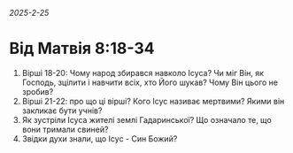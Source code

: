 
_2025-2-25_

# Від Матвія 8:18-34

1. Вірші 18-20: Чому народ збирався навколо Ісуса? Чи міг Він, як Господь, зцілити і навчити всіх, хто Його шукав? Чому Він цього не зробив?
2. Вірші 21-22: про що ці вірші? Кого Ісус називає мертвими? Якими він закликає бути учнів?
3. Як зустріли Ісуса жителі землі Гадаринської? Що означало те, що вони тримали свиней?
4. Звідки духи знали, що Ісус - Син Божий?
